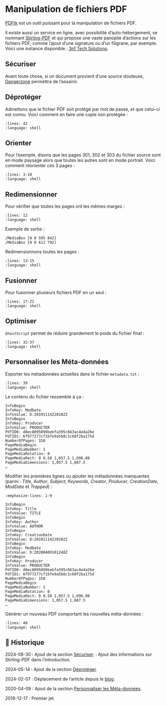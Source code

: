# Manipulation de fichiers PDF

[PDFtk](https://www.pdflabs.com/tools/pdftk-the-pdf-toolkit) est un outil puissant pour la manipulation de fichiers PDF.

Il existe aussi un service en ligne, avec possibilité d’auto-hébergement, se nommant [Stirling-PDF](https://github.com/Stirling-Tools/Stirling-PDF) et qui propose une vaste panoplie d’actions sur les fichiers PDF, comme l’ajout d’une signature ou d’un filigrane, par exemple. Voici une instance disponible : [3n1 Tech Solutions](https://pdf.3n1tech.com/?lang=fr_FR).

## Sécuriser

Avant toute chose, si un document provient d’une source douteuse, [Dangerzone](https://dangerzone.rocks) permettra de l’assainir.

## Déprotéger

Admettons que le fichier PDF soit protégé par mot de passe, et que celui-ci est connu. Voici comment en faire une copie non protégée :

```{literalinclude} snippets/manipulations-fichiers-pdf.sh
:lines: 42
:language: shell
```

## Orienter

Pour l’exemple, disons que les pages 301, 302 et 303 du fichier source sont en mode paysage alors que toutes les autres sont en mode portrait. Voici comment réorienter ces 3 pages :

```{literalinclude} snippets/manipulations-fichiers-pdf.sh
:lines: 3-10
:language: shell
```

## Redimensionner

Pour vérifier que toutes les pages ont les mêmes marges :

```{literalinclude} snippets/manipulations-fichiers-pdf.sh
:lines: 12
:language: shell
```

Exemple de sortie :

```{code-block}
/MediaBox [0 0 595 842]
/MediaBox [0 0 612 792]
```

Redimensionnons toutes les pages :

```{literalinclude} snippets/manipulations-fichiers-pdf.sh
:lines: 13-15
:language: shell
```

## Fusionner

Pour fusionner plusieurs fichiers PDF en un seul :

```{literalinclude} snippets/manipulations-fichiers-pdf.sh
:lines: 17-22
:language: shell
```

## Optimiser

`GhostScript` permet de réduire grandement le poids du fichier final :

```{literalinclude} snippets/manipulations-fichiers-pdf.sh
:lines: 32-37
:language: shell
```

## Personnaliser les Méta-données

Exporter les métadonnées actuelles dans le fichier `metadata.txt` :

```{literalinclude} snippets/manipulations-fichiers-pdf.sh
:lines: 39
:language: shell
```

Le contenu du fichier ressemble à ça :

```{code-block}
InfoBegin
InfoKey: ModDate
InfoValue: D:20191114220102Z
InfoBegin
InfoKey: Producer
InfoValue: PRODUCTER
PdfID0: d8ec8095099bebfa395c663ac4e4a26e
PdfID1: 6f977277cf1bfe9a5b8c1c60f2ba175d
NumberOfPages: 158
PageMediaBegin
PageMediaNumber: 1
PageMediaRotation: 0
PageMediaRect: 0 8.58 1,057.5 1,696.08
PageMediaDimensions: 1,057.5 1,687.5
…
```

Modifier les premières lignes ou ajouter les métadonnées manquantes (parmi : *Title*, *Author*, *Subject*, *Keywords*, *Creator*, *Producer*, *CreationDate*, *ModDate* et *Trapped*) :

```{code-block}
:emphasize-lines: 1-9

InfoBegin
InfoKey: Title
InfoValue: TITLE
InfoBegin
InfoKey: Author
InfoValue: AUTHOR
InfoBegin
InfoKey: CreationDate
InfoValue: D:20191114220102Z
InfoBegin
InfoKey: ModDate
InfoValue: D:20200409101248Z
InfoBegin
InfoKey: Producer
InfoValue: PRODUCTER
PdfID0: d8ec8095099bebfa395c663ac4e4a26e
PdfID1: 6f977277cf1bfe9a5b8c1c60f2ba175d
NumberOfPages: 158
PageMediaBegin
PageMediaNumber: 1
PageMediaRotation: 0
PageMediaRect: 0 8.58 1,057.5 1,696.08
PageMediaDimensions: 1,057.5 1,687.5
…
```

Générer un nouveau PDF comportant les nouvelles méta-données :

```{literalinclude} snippets/manipulations-fichiers-pdf.sh
:lines: 40
:language: shell
```

## 📜 Historique

2024-08-30
: Ajout de la section [Sécuriser](#securiser).
: Ajout des informations sur Stirling-PDF dans l’introduction.

2024-05-14
: Ajout de la section [Déprotéger](#deproteger).

2024-02-07
: Déplacement de l’article depuis le [blog](https://www.tiger-222.fr/?d=2019/12/07/14/59/33-manipulation-de-fichiers-pdf).

2020-04-09
: Ajout de la section [Personnaliser les Méta-données](#personnaliser-les-meta-donnees).

2019-12-17
: Premier jet.
